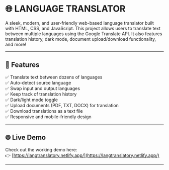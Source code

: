 # 🌐 LANGUAGE TRANSLATOR

A sleek, modern, and user-friendly web-based language translator built with HTML, CSS, and JavaScript. This project allows users to translate text between multiple languages using the Google Translate API. It also features translation history, dark mode, document upload/download functionality, and more!

---

## 🚀 Features

✅ Translate text between dozens of languages  
✅ Auto-detect source language  
✅ Swap input and output languages  
✅ Keep track of translation history  
✅ Dark/light mode toggle  
✅ Upload documents (PDF, TXT, DOCX) for translation  
✅ Download translations as a text file  
✅ Responsive and mobile-friendly design

---

## 🌐 Live Demo

Check out the working demo here:  
👉 [https://langtranslatory.netlify.app/](https://langtranslatory.netlify.app/)

---
